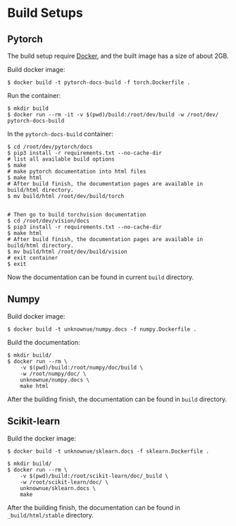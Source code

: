 # Build Setups

## Pytorch

The build setup require [Docker](https://docker.com/), and the built image has a size of about 2GB.

Build docker image:

```shell
$ docker build -t pytorch-docs-build -f torch.Dockerfile .
```

Run the container:

```shell
$ mkdir build
$ docker run --rm -it -v $(pwd)/build:/root/dev/build -w /root/dev/ pytorch-docs-build
```

In the `pytorch-docs-build` container:

```shell
$ cd /root/dev/pytorch/docs
$ pip3 install -r requirements.txt --no-cache-dir
# list all available build options
$ make
# make pytorch documentation into html files
$ make html
# After build finish, the documentation pages are available in build/html directory.
$ mv build/html /root/dev/build/torch


# Then go to build torchvision documentation
$ cd /root/dev/vision/docs
$ pip3 install -r requirements.txt --no-cache-dir
$ make html
# After build finish, the documentation pages are available in build/html directory.
$ mv build/html /root/dev/build/vision
# exit container
$ exit
```

Now the documentation can be found in current `build` directory.


## Numpy

Build docker image:

```shell
$ docker build -t unknownue/numpy.docs -f numpy.Dockerfile .
```

Build the documentation:

```shell
$ mkdir build/
$ docker run --rm \
    -v $(pwd)/build:/root/numpy/doc/build \
    -w /root/numpy/doc/ \
    unknownue/numpy.docs \
    make html
```

After the building finish, the documentation can be found in `build` directory.


## Scikit-learn

Build the docker image:

```shell
$ docker build -t unknownue/sklearn.docs -f sklearn.Dockerfile .
```

```shell
$ mkdir build/
$ docker run --rm \
    -v $(pwd)/build:/root/scikit-learn/doc/_build \
    -w /root/scikit-learn/doc/ \
    unknownue/sklearn.docs \
    make
```

After the building finish, the documentation can be found in `_build/html/stable` directory.

